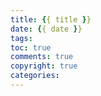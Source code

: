 ```yaml
---
title: {{ title }}
date: {{ date }}
tags:
toc: true
comments: true
copyright: true
categories:
---
```

